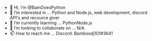 - 👋 Hi, I’m @BamDoesPython
- 👀 I’m interested in ... Python and Node.js, web development, discord API's and recource giver
- 🌱 I’m currently learning ... PythonNode.js
- 💞️ I’m looking to collaborate on ... N/A
- 📫 How to reach me ... Discord: Bamboodj101#3641

<!---
BamDoesPython/BamDoesPython is a ✨ special ✨ repository because its `README.md` (this file) appears on your GitHub profile.
You can click the Preview link to take a look at your changes.
--->
